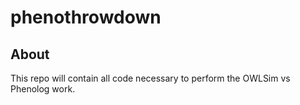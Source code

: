 # phenothrowdown

## About

This repo will contain all code necessary to perform the OWLSim vs Phenolog work.